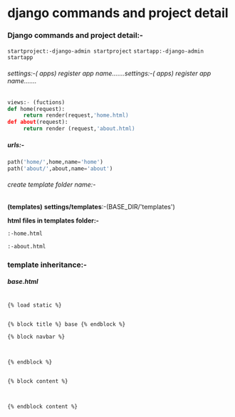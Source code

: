 # django commands and project detail

### Django commands and project detail:-


`startproject:-django-admin startproject`
`startapp:-django-admin startapp`

######  settings:-( apps)  register app name.......settings:-( apps)  register app name.......

```python
views:- (fuctions)
def home(request):
     return render(request,'home.html)
def about(request):
     return render (request,'about.html)
```



##### urls:-
```python
path('home/',home,name='home')
path('about/',about,name='about')
```

###### create template folder name:-
**(templates)**
**settings/templates**:-(BASE_DIR/'templates')

**html files in templates folder:-**
```html
:-home.html
```
```html
:-about.html
```



### template inheritance:-


##### base.html
```html

{% load static %}


{% block title %} base {% endblock %}

{% block navbar %} 



{% endblock %}


{% block content %}



{% endblock content %}
``` 



















